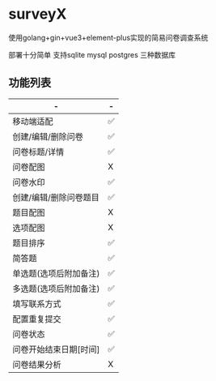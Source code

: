 # surveyX
使用golang+gin+vue3+element-plus实现的简易问卷调查系统

部署十分简单 支持sqlite mysql postgres 三种数据库



## 功能列表
| - | - |
| - | - |
| 移动端适配 | ✅ |
| 创建/编辑/删除问卷 | ✅ |
| 问卷标题/详情 | ✅ |
| 问卷配图 | X |
| 问卷水印 | ✅ |
| 创建/编辑/删除问卷题目 | ✅ |
| 题目配图 | X |
| 选项配图 | X |
| 题目排序 | ✅ |
| 简答题 | ✅ |
| 单选题(选项后附加备注) | ✅ |
| 多选题(选项后附加备注) | ✅ |
| 填写联系方式 | ✅ |
| 配置重复提交 | ✅ |
| 问卷状态 | ✅ |
| 问卷开始结束日期[时间] | ✅ |
| 问卷结果分析 | X |


